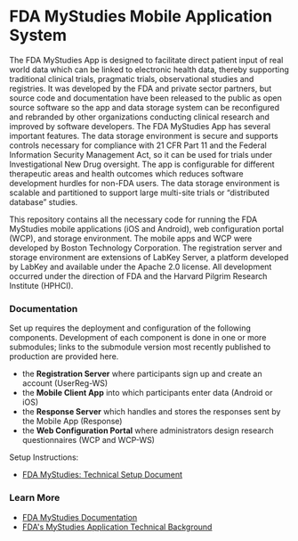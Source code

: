 # FDA MyStudies Mobile Application System

The FDA MyStudies App is designed to facilitate direct patient input of real world data which can be linked to electronic health data,
thereby supporting traditional clinical trials, pragmatic trials, observational studies and registries. It was developed by the FDA and
private sector partners, but source code and documentation have been released to the public as open source software so the app and data
storage system can be reconfigured and rebranded by other organizations conducting clinical research and improved by software developers.
The FDA MyStudies App has several important features. The data storage environment is secure and supports controls necessary for compliance
with 21 CFR Part 11 and the Federal Information Security Management Act, so it can be used for trials under Investigational New Drug
oversight. The app is configurable for different therapeutic areas and health outcomes which reduces software development hurdles for
non-FDA users. The data storage environment is scalable and partitioned to support large multi-site trials or “distributed database” studies.

This repository contains all the necessary code for running the FDA MyStudies mobile applications (iOS and Android), web 
configuration portal (WCP), and storage environment. The mobile apps and WCP were developed by Boston Technology Corporation. 
The registration server and storage environment are extensions of LabKey Server, a platform developed by LabKey and 
available under the Apache 2.0 license. All development occurred under the direction of FDA and the Harvard Pilgrim Research Institute (HPHCI).

### Documentation

Set up requires the deployment and configuration of the following components. Development of each component is done in one or more submodules; links to the submodule version most recently published to production are provided here. 

- the **Registration Server** where participants sign up and create an account \(UserReg-WS\)
- the **Mobile Client App** into which participants enter data \(Android or iOS\)
- the **Response Server** which handles and stores the responses sent by the Mobile App \(Response\)
- the **Web Configuration Portal** where administrators design research questionnaires \(WCP and WCP-WS\) 

Setup Instructions:

- [FDA MyStudies: Technical Setup Document](https://www.labkey.org/FDAMyStudiesHelp/wiki-page.view?name=setupInstructions)

### Learn More

- [FDA MyStudies Documentation](https://www.labkey.org/FDAMyStudiesHelp/project-begin.view?)
- [FDA's MyStudies Application Technical Background](https://www.fda.gov/drugs/science-and-research-drugs/fdas-mystudies-application-app-technical-background)
